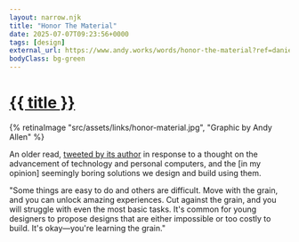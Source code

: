 ```yaml
---
layout: narrow.njk
title: "Honor The Material"
date: 2025-07-07T09:23:56+0000
tags: [design]
external_url: https://www.andy.works/words/honor-the-material?ref=daniel.pizza
bodyClass: bg-green
---
```


<h1><a href="{{ external_url }}">{{ title }}</a></h1>

{% retinaImage "src/assets/links/honor-material.jpg", "Graphic by Andy Allen" %}

An older read, [tweeted by its author](https://twitter.com/asallen/status/1639763243265835008?s=20&ref=daniel.pizza) in response to a thought on the advancement of technology and personal computers, and the [in my opinion] seemingly boring solutions we design and build using them.

"Some things are easy to do and others are difficult. Move with the grain, and you can unlock amazing experiences. Cut against the grain, and you will struggle with even the most basic tasks. It's common for young designers to propose designs that are either impossible or too costly to build. It's okay—you're learning the grain."